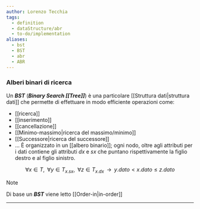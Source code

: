 ```yaml
---
author: Lorenzo Tecchia
tags:
  - definition
  - dataStructure/abr
  - to-do/implementation
aliases:
  - bst
  - BST
  - abr
  - ABR
---
```



### Alberi binari di ricerca
Un ***BST*** (***Binary Search [[Tree]]***) è una particolare [[Struttura dati|struttura dati]] che permette di effettuare in modo efficiente operazioni come:
- [[ricerca]]
- [[inserimento]]
- [[cancellazione]]
- [[Minimo-massimo|ricerca del massimo/minimo]]
- [[Successore|ricerca del successore]] 
- $\dots$
È organizzato in un [[albero binario]]; ogni nodo, oltre agli attributi per i dati contiene gli attributi $dx$ e $sx$ che puntano rispettivamente la figlio destro e al figlio sinistro.
<!--ID: 1715178882556-->


$$\forall x \in T, \;\;\forall y \in T_{x.sx},\;\; \forall z \in T_{x.dx}\;\;\longrightarrow \;\; y.dato < x.dato \leq z.dato$$
>[!note] 
>Di base un ***BST*** viene letto [[Order-in|in-order]]

---
